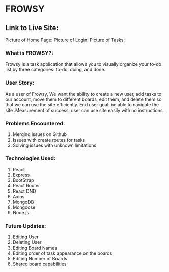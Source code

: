 # FROWSY

## Link to Live Site:

Picture of Home Page:
Picture of Login:
Picture of Tasks:

### What is FROWSY?:

Frowsy is a task application that allows you to visually organize your to-do list by three categories: to-do, doing, and done.

### User Story:

As a user of Frowsy, We want the ability to create a new user, add tasks to our account, move them to different boards, edit them, and delete them so that we can use the site efficiently. End user goal: be able to navigate the site .Measurement of success: user can use site easily with no instructions.

### Problems Encountered:

1. Merging issues on Github
2. Issues with create routes for tasks
3. Solving issues with unknown limitations

### Technologies Used:

1. React
2. Express
3. BootStrap
4. React Router
5. React DND
6. Axios
7. MongoDB
8. Mongoose
9. Node.js

### Future Updates:

1. Editing User
2. Deleting User
3. Editing Board Names
4. Editing order of task appearance on the boards
5. Editing Number of Boards
6. Shared board capabilities
